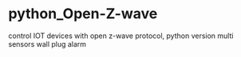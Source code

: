 # python_Open-Z-wave
control IOT devices with open z-wave protocol, python version
multi sensors 
wall plug 
alarm
